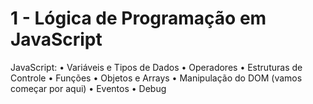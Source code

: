 # 1 - Lógica de Programação em JavaScript

JavaScript:
• Variáveis e Tipos de Dados
• Operadores
• Estruturas de Controle
• Funções
• Objetos e Arrays
• Manipulação do DOM (vamos começar por aqui)
• Eventos
• Debug
